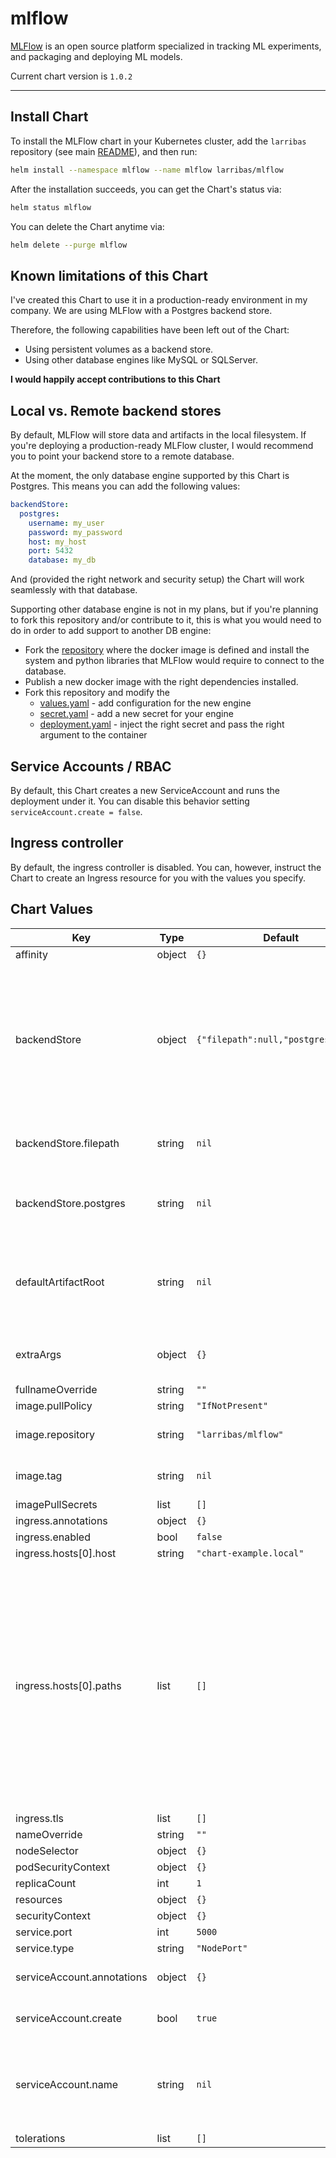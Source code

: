 mlflow
======

[MLFlow](https://mlflow.org/) is an open source platform specialized in tracking ML experiments, and packaging and deploying ML models.


Current chart version is `1.0.2`

---

## Install Chart

To install the MLFlow chart in your Kubernetes cluster, add the `larribas` repository (see main [README](../README.md)), and then run:

```bash
helm install --namespace mlflow --name mlflow larribas/mlflow
```


After the installation succeeds, you can get the Chart's status via:

```bash
helm status mlflow
```


You can delete the Chart anytime via:

```bash
helm delete --purge mlflow
```


## Known limitations of this Chart

I've created this Chart to use it in a production-ready environment in my company. We are using MLFlow with a Postgres backend store.

Therefore, the following capabilities have been left out of the Chart:

- Using persistent volumes as a backend store.
- Using other database engines like MySQL or SQLServer.

__I would happily accept contributions to this Chart__


## Local vs. Remote backend stores

By default, MLFlow will store data and artifacts in the local filesystem. If you're deploying a production-ready MLFlow cluster, I would recommend you to point your backend store to a remote database.

At the moment, the only database engine supported by this Chart is Postgres. This means you can add the following values:

```yaml
backendStore:
  postgres:
    username: my_user
    password: my_password
    host: my_host
    port: 5432
    database: my_db
```

And (provided the right network and security setup) the Chart will work seamlessly with that database.

Supporting other database engine is not in my plans, but if you're planning to fork this repository and/or contribute to it, this is what you would need to do in order to add support to another DB engine:

* Fork the [repository](https://github.com/larribas/docker-production-mlflow) where the docker image is defined and install the system and python libraries that MLFlow would require to connect to the database.
* Publish a new docker image with the right dependencies installed.
* Fork this repository and modify the
  - [values.yaml](values.yaml) - add configuration for the new engine
  - [secret.yaml](templates/secret.yaml) - add a new secret for your engine 
  - [deployment.yaml](templates/deployment.yaml) - inject the right secret and pass the right argument to the container


## Service Accounts / RBAC

By default, this Chart creates a new ServiceAccount and runs the deployment under it. You can disable this behavior setting `serviceAccount.create = false`.


## Ingress controller

By default, the ingress controller is disabled. You can, however, instruct the Chart to create an Ingress resource for you with the values you specify.


## Chart Values

| Key | Type | Default | Description |
|-----|------|---------|-------------|
| affinity | object | `{}` |  |
| backendStore | object | `{"filepath":null,"postgres":null}` | Either a filepath, a database or the default value. At present, postgres is the only database engine supported by the official image. Should you want to connect to any other database, please refer to the README. |
| backendStore.filepath | string | `nil` | A local or remote filesystem path (e.g. /mnt/persistent-disk) |
| backendStore.postgres | string | `nil` | A map with the values for (username, password, host, port and database). |
| defaultArtifactRoot | string | `nil` | A local or remote filepath (e.g. s3://my-bucket). It is mandatory when specifying a database backend store |
| extraArgs | object | `{}` | A map of arguments and values to pass to the `mlflow server` command |
| fullnameOverride | string | `""` |  |
| image.pullPolicy | string | `"IfNotPresent"` |  |
| image.repository | string | `"larribas/mlflow"` | The fully qualified name of the docker image to use |
| image.tag | string | `nil` | The tag for the repository (e.g. 'latest') |
| imagePullSecrets | list | `[]` |  |
| ingress.annotations | object | `{}` |  |
| ingress.enabled | bool | `false` |  |
| ingress.hosts[0].host | string | `"chart-example.local"` |  |
| ingress.hosts[0].paths | list | `[]` | A list of objects. Each object should contain a `path` key, and may contain a `serviceNameOverride` and a `servicePortOverride` key. If you do not specify any overrides, the Chart will use the ones for the service it creates automatically. We allow overrides to allow advanced behavior like SSL redirection on the AWS ALB Ingress Controller. |
| ingress.tls | list | `[]` |  |
| nameOverride | string | `""` |  |
| nodeSelector | object | `{}` |  |
| podSecurityContext | object | `{}` |  |
| replicaCount | int | `1` |  |
| resources | object | `{}` |  |
| securityContext | object | `{}` |  |
| service.port | int | `5000` |  |
| service.type | string | `"NodePort"` |  |
| serviceAccount.annotations | object | `{}` | Annotations to add to the service account |
| serviceAccount.create | bool | `true` | Specifies whether a service account should be created |
| serviceAccount.name | string | `nil` | The name of the service account to use. If not set and create is true, a name is generated using the fullname template |
| tolerations | list | `[]` |  |
